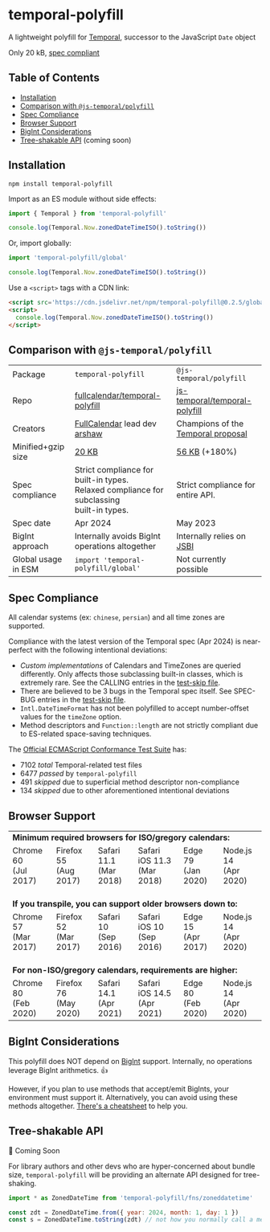 
# temporal-polyfill

A lightweight polyfill for [Temporal](https://tc39.es/proposal-temporal/docs/), successor to the JavaScript `Date` object

Only 20 kB, [spec compliant](#spec-compliance)


## Table of Contents

- [Installation](#installation)
- [Comparison with `@js-temporal/polyfill`](#comparison-with-js-temporalpolyfill)
- [Spec Compliance](#spec-compliance)
- [Browser Support](#browser-support)
- [BigInt Considerations](#bigint-considerations)
- [Tree-shakable API](#tree-shakable-api) (coming soon)


## Installation

```
npm install temporal-polyfill
```

Import as an ES module without side effects:

```js
import { Temporal } from 'temporal-polyfill'

console.log(Temporal.Now.zonedDateTimeISO().toString())
```

Or, import globally:

```js
import 'temporal-polyfill/global'

console.log(Temporal.Now.zonedDateTimeISO().toString())
```

Use a `<script>` tags with a CDN link:

```html
<script src='https://cdn.jsdelivr.net/npm/temporal-polyfill@0.2.5/global.min.js'></script>
<script>
  console.log(Temporal.Now.zonedDateTimeISO().toString())
</script>
```


## Comparison with `@js-temporal/polyfill`

<table>
  <tr>
    <td>Package</td>
    <td>
      <code>temporal-polyfill</code>
    </td>
    <td>
      <code>@js-temporal/polyfill</code>
    </td>
  </tr>
  <tr>
    <td>Repo</td>
    <td>
      <a href='https://github.com/fullcalendar/temporal-polyfill'>
        fullcalendar/temporal-polyfill
      </a>
    </td>
    <td>
      <a href='https://github.com/js-temporal/temporal-polyfill'>
        js-temporal/temporal-polyfill
      </a>
    </td>
  </tr>
  <tr>
    <td>Creators</td>
    <td><a href='https://fullcalendar.io/'>FullCalendar</a> lead dev <a href='https://github.com/arshaw'>arshaw</a></td>
    <td>Champions of the <a href='https://github.com/tc39/proposal-temporal'>Temporal proposal</a></td>
  </tr>
  <tr>
    <td>Minified+gzip size</td>
    <td><a href='https://bundlephobia.com/package/temporal-polyfill'>20 KB<a></td>
    <td><a href='https://bundlephobia.com/package/@js-temporal/polyfill'>56 KB</a> (+180%)</td>
  </tr>
  <tr>
    <td>Spec compliance</td>
    <td>
      Strict compliance for built-in types.<br />
      Relaxed compliance for subclassing<br />built-in types.
    </td>
    <td>
      Strict compliance for entire API.
    </td>
  </tr>
  <tr>
    <td>Spec date</td>
    <td>
      Apr 2024
    </td>
    <td>
      May 2023
    </td>
  </tr>
  <tr>
    <td>BigInt approach</td>
    <td>Internally avoids BigInt operations altogether</td>
    <td>Internally relies on <a href='https://github.com/GoogleChromeLabs/jsbi'>JSBI</a></td>
  </tr>
  <tr>
    <td>Global usage in ESM</td>
    <td>
      <code>import 'temporal-polyfill/global'</code>
    </td>
    <td>Not currently possible</td>
  </tr>
</table>


## Spec Compliance

All calendar systems (ex: `chinese`, `persian`) and all time zones are supported.

Compliance with the latest version of the Temporal spec (Apr 2024) is near-perfect with the following intentional deviations:

- *Custom implementations* of Calendars and TimeZones are queried differently. Only affects those subclassing built-in classes, which is extremely rare. See the CALLING entries in the [test-skip file](https://github.com/fullcalendar/temporal/blob/main/packages/temporal-polyfill/scripts/test262-config/expected-failures.txt).
- There are believed to be 3 bugs in the Temporal spec itself. See SPEC-BUG entries in the [test-skip file](https://github.com/fullcalendar/temporal/blob/main/packages/temporal-polyfill/scripts/test262-config/expected-failures.txt).
- `Intl.DateTimeFormat` has not been polyfilled to accept number-offset values for the `timeZone` option.
- Method descriptors and `Function::length` are not strictly compliant due to ES-related space-saving techniques.

The [Official ECMAScript Conformance Test Suite](https://github.com/tc39/test262) has:

- 7102 *total* Temporal-related test files
- 6477 *passed* by `temporal-polyfill`
- 491 *skipped* due to superficial method descriptor non-compliance
- 134 *skipped* due to other aforementioned intentional deviations


## Browser Support

<table>
  <tr>
    <td colspan='6'>
      <strong>Minimum required browsers for ISO/gregory calendars:</strong>
    </td>
  </tr>
  <tr>
    <!-- Computed from Libraries+Syntax in worksheet below  -->
    <td>Chrome 60<br />(Jul 2017)</td>
    <td>Firefox 55<br />(Aug 2017)</td>
    <td>Safari 11.1<br />(Mar 2018)</td>
    <td>Safari iOS 11.3<br />(Mar 2018)</td>
    <td>Edge 79<br />(Jan 2020)</td>
    <td>Node.js 14<br />(Apr 2020)</td>
  </tr>
  <tr>
    <td colspan='6'>
      <br />
      <strong>If you transpile, you can support older browsers down to:</strong>
    </td>
  </tr>
  <tr>
    <!-- Computed from Libraries in worksheet below  -->
    <td>Chrome 57<br />(Mar 2017)</td>
    <td>Firefox 52<br />(Mar 2017)</td>
    <td>Safari 10<br />(Sep 2016)</td>
    <td>Safari iOS 10<br />(Sep 2016)</td>
    <td>Edge 15<br />(Apr 2017)</td>
    <td>Node.js 14<br />(Apr 2020)</td>
  </tr>
  <tr>
    <td colspan='6'>
      <br />
      <strong>For non-ISO/gregory calendars, requirements are higher:</strong>
    </td>
  </tr>
  <tr>
    <!-- https://caniuse.com/mdn-javascript_builtins_intl_datetimeformat_datetimeformat_options_parameter_options_calendar_parameter -->
    <td>Chrome 80<br />(Feb 2020)</td>
    <td>Firefox 76<br />(May 2020)</td>
    <td>Safari 14.1<br />(Apr 2021)</td>
    <td>Safari iOS 14.5<br />(Apr 2021)</td>
    <td>Edge 80<br />(Feb 2020)</td>
    <td>Node.js 14<br />(Apr 2020)</td>
  </tr>
</table>

<!--
## Browser Support Worksheet

Use caniuse's star feature to find intersection of features.

Libraries:
- [Intl.DateTimeFormat IANA time zone names](https://caniuse.com/mdn-javascript_builtins_intl_datetimeformat_datetimeformat_options_parameter_options_timezone_parameter_iana_time_zones)
- [Number.isInteger](https://caniuse.com/mdn-javascript_builtins_number_isinteger)
- [Number.isSafeInteger] (https://caniuse.com/mdn-javascript_builtins_number_issafeinteger)
- [String::padStart](https://caniuse.com/mdn-javascript_builtins_string_padstart)
- [WeakMap](https://caniuse.com/mdn-javascript_builtins_weakmap)

Syntax:
- [Classes](https://caniuse.com/es6-class)
- [Exponentiation](https://caniuse.com/mdn-javascript_operators_exponentiation)
- [Spread in array literals](https://caniuse.com/mdn-javascript_operators_spread_spread_in_arrays)
- [Spread in function calls](https://caniuse.com/mdn-javascript_operators_spread_spread_in_function_calls)
- [Spread in object literals](https://caniuse.com/mdn-javascript_operators_spread_spread_in_object_literals)

BigInt (https://caniuse.com/bigint):
- Chrome 67 (May 2018)
- Firefox 68 (Jul 2019)
- Safari 14 (Sep 2020)
- Safari iOS 14 (Sep 2020)
- Edge 79 (Jan 2020)

Node.js is always 14 because the test-runner doesn't work with lower
-->


## BigInt Considerations

This polyfill does NOT depend on [BigInt](https://developer.mozilla.org/en-US/docs/Web/JavaScript/Reference/Global_Objects/BigInt) support. Internally, no operations leverage BigInt arithmetics. :thumbsup:

However, if you plan to use methods that accept/emit BigInts, your environment must support it. Alternatively, you can avoid using these methods altogether. [There's a cheatsheet](https://gist.github.com/arshaw/1ef4bf945d68654b86cef2dd8471c48f) to help you.


## Tree-shakable API

🚧 Coming Soon

For library authors and other devs who are hyper-concerned about bundle size, `temporal-polyfill` will be providing an alternate API designed for tree-shaking.

```js
import * as ZonedDateTime from 'temporal-polyfill/fns/zoneddatetime'

const zdt = ZonedDateTime.from({ year: 2024, month: 1, day: 1 })
const s = ZonedDateTime.toString(zdt) // not how you normally call a method!
```
